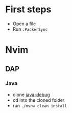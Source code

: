 # First steps
- Open a file
- Run `:PackerSync`
# Nvim
## DAP
### Java
- clone [java-debug](https://github.com/microsoft/java-debug)
- cd into the cloned folder
- run `./mvnw clean install`
